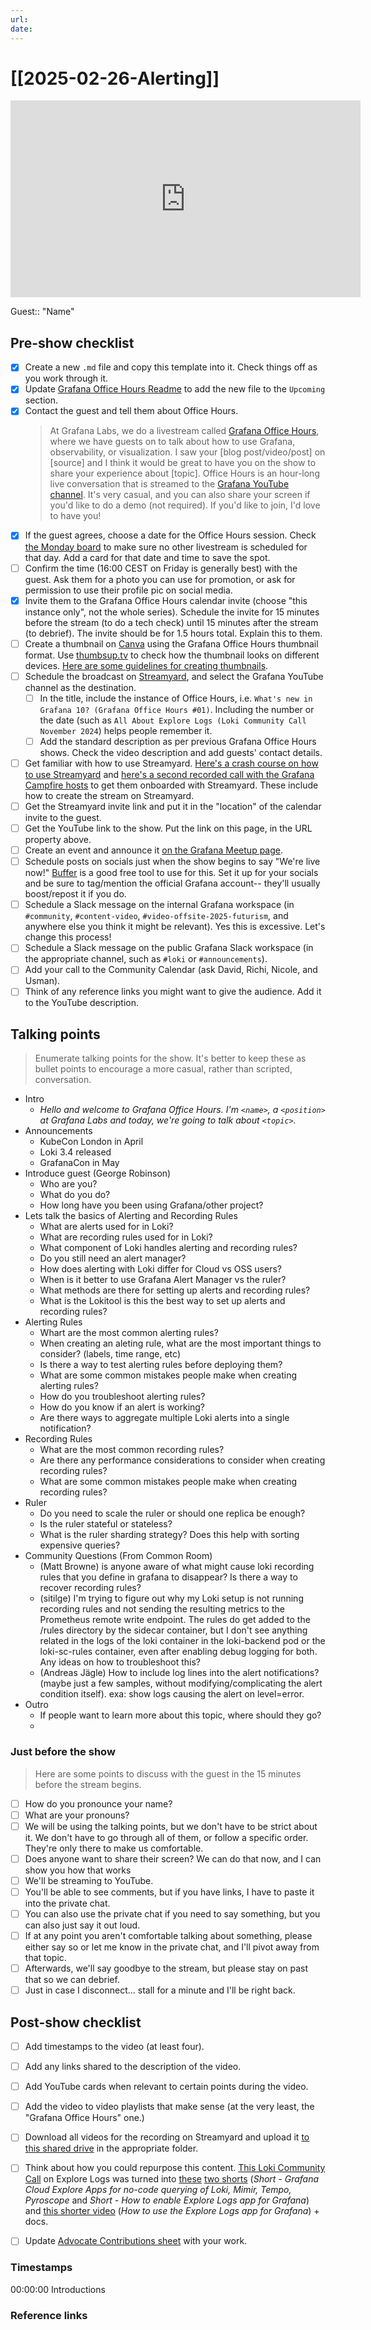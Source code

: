 ```yaml
---
url:
date: 
---
```

# [[2025-02-26-Alerting]]

<iframe width="560" height="315" src="https://www.youtube.com/embed/" title="YouTube video player" frameborder="0" allow="accelerometer; autoplay; clipboard-write; encrypted-media; gyroscope; picture-in-picture" allowfullscreen></iframe>

Guest:: "Name"

## Pre-show checklist

- [x] Create a new `.md` file and copy this template into it. Check things off as you work through it.
- [x] Update [Grafana Office Hours Readme](projects/Grafana%20Office%20Hours/Grafana%20Office%20Hours%20Readme.md) to add the new file to the `Upcoming` section.
- [x] Contact the guest and tell them about Office Hours.
	> At Grafana Labs, we do a livestream called [Grafana Office Hours](https://www.youtube.com/watch?v=uk7NoagbJ28&list=PLDGkOdUX1Ujrrse-cdj20RRah9hyHdxBu), where we have guests on to talk about how to use Grafana, observability, or visualization. I saw your [blog post/video/post] on [source] and I think it would be great to have you on the show to share your experience about [topic].
	Office Hours is an hour-long live conversation that is streamed to the [Grafana YouTube channel](https://youtube.com/@grafana). It's very casual, and you can also share your screen if you'd like to do a demo (not required). If you'd like to join, I'd love to have you! 
- [x] If the guest agrees, choose a date for the Office Hours session. Check [the Monday board](https://grafana-labs.monday.com/boards/5724430500) to make sure no other livestream is scheduled for that day. Add a card for that date and time to save the spot.
- [ ] Confirm the time (16:00 CEST on Friday is generally best) with the guest. Ask them for a photo you can use for promotion, or ask for permission to use their profile pic on social media.
- [x] Invite them to the Grafana Office Hours calendar invite (choose "this instance only", not the whole series). Schedule the invite for 15 minutes before the stream (to do a tech check) until 15 minutes after the stream (to debrief). The invite should be for 1.5 hours total. Explain this to them.
- [ ] Create a thumbnail on [Canva](https://canva.com) using the Grafana Office Hours thumbnail format. Use [thumbsup.tv](https://thumbsup.tv) to check how the thumbnail looks on different devices. [Here are some guidelines for creating thumbnails](https://notes.nicolevanderhoeven.com/Create+engaging+thumbnails).
- [ ] Schedule the broadcast on [Streamyard](https://streamyard.com), and select the Grafana YouTube channel as the destination.
	- [ ] In the title, include the instance of Office Hours, i.e. `What's new in Grafana 10? (Grafana Office Hours #01)`. Including the number or the date (such as `All About Explore Logs (Loki Community Call November 2024`) helps people remember it.
	- [ ] Add the standard description as per previous Grafana Office Hours shows. Check the video description and add guests' contact details.
- [ ] Get familiar with how to use Streamyard. [Here's a crash course on how to use Streamyard](https://drive.google.com/file/d/1hb8FeoO88zinZu638MfnBwGctyspgfm0/view?usp=drive_link) and [here's a second recorded call with the Grafana Campfire hosts](https://drive.google.com/file/d/1hdX4SvDM67KRwGkzA6HWEETK1-gy8iUk/view?usp=drive_link) to get them onboarded with Streamyard. These include how to create the stream on Streamyard.
- [ ] Get the Streamyard invite link and put it in the "location" of the calendar invite to the guest.
- [ ] Get the YouTube link to the show. Put the link on this page, in the URL property above.
- [ ] Create an event and announce it [on the Grafana Meetup page](https://www.meetup.com/grafana-friends-virtual-meetup-group/).
- [ ] Schedule posts on socials just when the show begins to say "We're live now!" [Buffer](https://buffer.com/) is a good free tool to use for this. Set it up for your socials and be sure to tag/mention the official Grafana account-- they'll usually boost/repost it if you do.
- [ ] Schedule a Slack message on the internal Grafana workspace (in `#community`, `#content-video`, `#video-offsite-2025-futurism`, and anywhere else you think it might be relevant). Yes this is excessive. Let's change this process!
- [ ] Schedule a Slack message on the public Grafana Slack workspace (in the appropriate channel, such as `#loki` or `#announcements`).
- [ ] Add your call to the Community Calendar (ask David, Richi, Nicole, and Usman).
- [ ] Think of any reference links you might want to give the audience. Add it to the YouTube description.

## Talking points

> Enumerate talking points for the show. It's better to keep these as bullet points to encourage a more casual, rather than scripted, conversation.

- Intro
	- *Hello and welcome to Grafana Office Hours. I'm `<name>`, a `<position>` at Grafana Labs and today, we're going to talk about `<topic>`.*
- Announcements
	- KubeCon London in April
	- Loki 3.4 released
	- GrafanaCon in May
- Introduce guest (George Robinson)
	- Who are you?
	- What do you do?
	- How long have you been using Grafana/other project?
- Lets talk the basics of Alerting and Recording Rules
	- What are alerts used for in Loki?
	- What are recording rules used for in Loki?
	- What component of Loki handles alerting and recording rules?
	- Do you still need an alert manager?
	- How does alerting with Loki differ for Cloud vs OSS users?
	- When is it better to use Grafana Alert Manager vs the ruler?
	- What methods are there for setting up alerts and recording rules?
	- What is the Lokitool is this the best way to set up alerts and recording rules?
- Alerting Rules
    - Whart are the most common alerting rules?
    - When creating an aleting rule, what are the most important things to consider? (labels, time range, etc)
    - Is there a way to test alerting rules before deploying them?
    - What are some common mistakes people make when creating alerting rules?
    - How do you troubleshoot alerting rules?
    - How do you know if an alert is working?
    - Are there ways to aggregate multiple Loki alerts into a single notification?
- Recording Rules
    - What are the most common recording rules?
    - Are there any performance considerations to consider when creating recording rules?
    - What are some common mistakes people make when creating recording rules?
- Ruler
    - Do you need to scale the ruler or should one replica be enough?
    - Is the ruler stateful or stateless?
    - What is the ruler sharding strategy? Does this help with sorting expensive queries?
- Community Questions (From Common Room)
    - (Matt Browne) is anyone aware of what might cause loki recording rules that you define in grafana to disappear? Is there a way to recover recording rules?
    - (sitilge) I'm trying to figure out why my Loki setup is not running recording rules and not sending the resulting metrics to the Prometheus remote write endpoint. The rules do get added to the /rules directory by the sidecar container, but I don't see anything related in the logs of the loki container in the loki-backend pod or the loki-sc-rules container, even after enabling debug logging for both. Any ideas on how to troubleshoot this?
    - (Andreas Jägle) How to include log lines into the alert notifications? (maybe just a few samples, without modifying/complicating the alert condition itself). exa: show logs causing the alert on level=error.
- Outro
	- If people want to learn more about this topic, where should they go?
	- 

### Just before the show

> Here are some points to discuss with the guest in the 15 minutes before the stream begins.

- [ ] How do you pronounce your name?
- [ ] What are your pronouns?
- [ ] We will be using the talking points, but we don't have to be strict about it. We don't have to go through all of them, or follow a specific order. They're only there to make us comfortable.
- [ ] Does anyone want to share their screen? We can do that now, and I can show you how that works
- [ ] We'll be streaming to YouTube.
- [ ] You'll be able to see comments, but if you have links, I have to paste it into the private chat.
- [ ] You can also use the private chat if you need to say something, but you can also just say it out loud.
- [ ] If at any point you aren't comfortable talking about something, please either say so or let me know in the private chat, and I'll pivot away from that topic.
- [ ] Afterwards, we'll say goodbye to the stream, but please stay on past that so we can debrief.
- [ ] Just in case I disconnect... stall for a minute and I'll be right back.

## Post-show checklist

- [ ] Add timestamps to the video (at least four).
- [ ] Add any links shared to the description of the video.
- [ ] Add YouTube cards when relevant to certain points during the video.
- [ ] Add the video to video playlists that make sense (at the very least, the "Grafana Office Hours" one.)
- [ ] Download all videos for the recording on Streamyard and upload it [to this shared drive](https://drive.google.com/drive/folders/1sLnnYzmphet7K7QwogcZrYDI-Re07HS4) in the appropriate folder.
- [ ] Think about how you could repurpose this content. [This Loki Community Call](https://youtube.com/live/XJMQbEuBeMc) on Explore Logs was turned into [these](https://youtube.com/shorts/6RfI5UeJo08) [two shorts](https://youtube.com/shorts/jx1DATkGIz4) (*Short - Grafana Cloud Explore Apps for no-code querying of Loki, Mimir, Tempo, Pyroscope* and *Short - How to enable Explore Logs app for Grafana*) and [this shorter video](https://youtu.be/eXwE2vqLcyY) (*How to use the Explore Logs app for Grafana*) + docs.
- [ ] Update [Advocate Contributions sheet](https://docs.google.com/spreadsheets/d/1LataDRRX4DZy8VnCiBDXmynjmpOJdibM7ek_uvpim4Y/edit?gid=0#gid=0) with your work.



### Timestamps

00:00:00 Introductions


### Reference links

